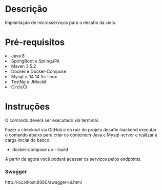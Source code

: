 # Descrição

Implantação de microsserviços para o desafio da cielo.

# Pré-requisitos

<li>Java 8</li>
<li>SpringBoot e SpringJPA</li>
<li>Maven 3.5.2</li>
<li>Docker e Docker-Compose</li>
<li>Mysql v. 14 14 for linux</li>
<li>TestNg e JMockit</li>
<li>CircleCi</li>

# Instruções

O comando deverá ser executado via terminal.

Fazer o checkout via GitHub e na raiz do projeto desafio-backend executar o comando abaixo para criar os conteiners Java e Mysql-server e realizar a carga inicial do banco:

- docker-compose up --build

A partir de agora você poderá acessar os serviços pelos endpoints.


### Swagger

http://localhost:8080/swagger-ui.html
